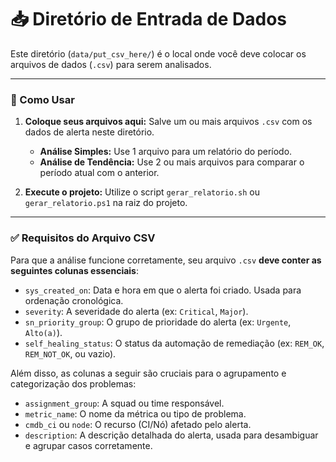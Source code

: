 # 📥 Diretório de Entrada de Dados

Este diretório (`data/put_csv_here/`) é o local onde você deve colocar os arquivos de dados (`.csv`) para serem analisados.

---

### 🚀 Como Usar

1.  **Coloque seus arquivos aqui:** Salve um ou mais arquivos `.csv` com os dados de alerta neste diretório.
    *   **Análise Simples:** Use 1 arquivo para um relatório do período.
    *   **Análise de Tendência:** Use 2 ou mais arquivos para comparar o período atual com o anterior.

2.  **Execute o projeto:** Utilize o script `gerar_relatorio.sh` ou `gerar_relatorio.ps1` na raiz do projeto.

---

### ✅ Requisitos do Arquivo CSV

Para que a análise funcione corretamente, seu arquivo `.csv` **deve conter as seguintes colunas essenciais**:

*   `sys_created_on`: Data e hora em que o alerta foi criado. Usada para ordenação cronológica.
*   `severity`: A severidade do alerta (ex: `Critical`, `Major`).
*   `sn_priority_group`: O grupo de prioridade do alerta (ex: `Urgente`, `Alto(a)`).
*   `self_healing_status`: O status da automação de remediação (ex: `REM_OK`, `REM_NOT_OK`, ou vazio).

Além disso, as colunas a seguir são cruciais para o agrupamento e categorização dos problemas:
*   `assignment_group`: A squad ou time responsável.
*   `metric_name`: O nome da métrica ou tipo de problema.
*   `cmdb_ci` ou `node`: O recurso (CI/Nó) afetado pelo alerta.
*   `description`: A descrição detalhada do alerta, usada para desambiguar e agrupar casos corretamente.